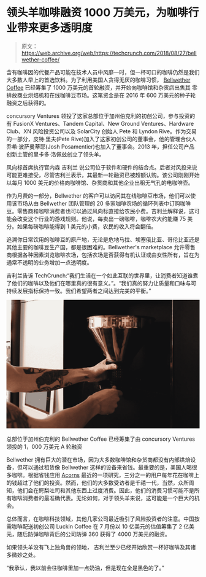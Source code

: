 # 领头羊咖啡融资 1000 万美元，为咖啡行业带来更多透明度 

> 原文：<https://web.archive.org/web/https://techcrunch.com/2018/08/27/bellwether-coffee/>

含有咖啡因的代餐产品可能在技术人员中风靡一时，但一杯可口的咖啡仍然是我们大多数人早上的首选饮料。为了利用美国人贪得无厌的咖啡习惯， [Bellwether Coffee](https://web.archive.org/web/20221208110450/https://www.bellwethercoffee.com/) 已经筹集了 1000 万美元的首轮融资，并开始向咖啡馆和杂货店出售其 零排放商业烘焙机和在线咖啡豆市场。这笔资金是在 2016 年 600 万美元的种子轮融资之后获得的。

concursory Ventures 领投了这家总部位于加州伯克利的初创公司，参与投资的有 FusionX Ventures、Tandem Capital、New Ground Ventures、Hardware Club、XN 风险投资公司以及 SolarCity 创始人 Pete 和 Lyndon Rive。作为交易的一部分，皮特·里夫(Pete Rive)加入了这家初创公司的董事会，他的管理合伙人乔希·波萨曼蒂耶(Josh Posamentier)也加入了董事会。2013 年，担任公司产品创新主管的里卡多·洛佩兹创立了领头羊。

风向标首席执行官内森 吉利兰 说公司位于软件和硬件的结合点。后者对风投来说可能更难接受，尽管吉利兰表示，其最新一轮融资已被超额认购。该公司刚刚开始以每月 1000 美元的价格向咖啡馆、杂货商和其他企业出租无气孔的电咖啡壶。

作为月费的一部分，Bellwether 的客户可以访问其在线咖啡豆市场，他们可以使用该市场从由 Bellwether 团队管理的 20 多家咖啡农场的循环列表中订购咖啡豆。零售商和咖啡消费者也可以通过风向标直接给农民小费。吉利兰解释说，这可能会改变这个行业的游戏规则。他说，每卖出一磅咖啡，咖啡农大约能赚 75 美分。如果每磅咖啡能得到 1 美元的小费，农民的收入将会翻倍。

追溯你日常饮用的咖啡豆的原产地，无论是危地马拉、埃塞俄比亚、哥伦比亚还是其他主要的咖啡豆生产国，都是很困难的。Bellwether's marketplace 允许零售商根据各种因素浏览咖啡农场，包括农场是否获得有机认证或由女性所有，旨在为通常不透明的业务增加一点透明度。

吉利兰告诉 TechCrunch:“我们生活在一个如此互联的世界里，让消费者知道谁煮了他们的咖啡以及他们在哪里真的很有意义。”。“我们真的努力让质量和口味与可持续发展指标保持一致。我们希望两者之间达到完美的平衡。”

![](img/aae0c794cd2b642fcda06e93cf3dea30.png)

总部位于加州伯克利的 Bellwether Coffee 已经筹集了由 concursory Ventures 领投的 1，000 万美元 A 轮融资

Bellwether 拥有巨大的潜在市场，因为大多数咖啡馆和杂货商都没有内部烘焙设备，但可以通过租赁像 Bellwether 这样的设备来省钱。最重要的是，美国人喝很多咖啡。根据省钱应用 [Acorns](https://web.archive.org/web/20221208110450/https://www.acorns.com/) 最近的一项研究，三分之一的用户每年花在咖啡上的钱超过了他们的投资。然而，他们的大多数受访者是千禧一代，当然，众所周知，他们会在鳄梨吐司和其他东西上过度消费。因此，他们的消费习惯可能不是所有咖啡消费者的最准确代表。无论如何，对于领头羊来说，这可能是一个巨大的机会。

总体而言，在咖啡科技领域，其他几家公司最近吸引了风险投资者的注意。中国按需咖啡配送初创公司 Luckin Coffee 在 7 月份以 10 亿美元的估值筹集了 2 亿美元，随后防弹咖啡背后的公司防弹 360 获得了 4000 万美元的融资。

如果领头羊没有飞上独角兽的领地， 吉利兰至少已经开始欣赏一杯好咖啡及其诸多微妙之处。

“我承认，我以前会往咖啡里加一点奶油，但是现在全是黑色的了。”